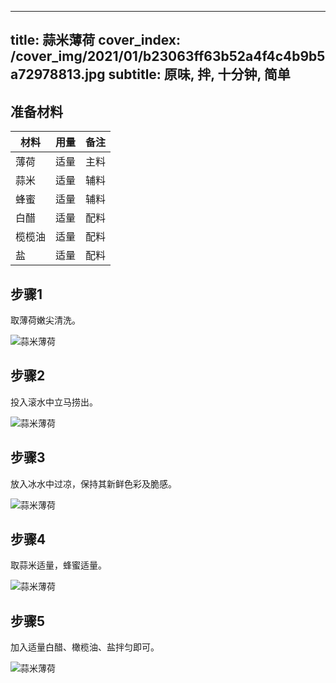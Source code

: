 
---
title: 蒜米薄荷
cover_index: /cover_img/2021/01/b23063ff63b52a4f4c4b9b5a72978813.jpg
subtitle: 原味, 拌, 十分钟, 简单
---

## 准备材料

| 材料     | 用量 | 备注|
| ------- | ----- | --- |
| 薄荷 | 适量| 主料 |
| 蒜米 | 适量| 辅料 |
| 蜂蜜 | 适量| 辅料 |
| 白醋 | 适量| 配料 |
| 榄榄油 | 适量| 配料 |
| 盐 | 适量| 配料 |

## 步骤1

取薄荷嫩尖清洗。

![蒜米薄荷](https://i8.meishichina.com/attachment/recipe/201010/201010050858446.jpg?x-oss-process=style/p320) 

## 步骤2

投入滚水中立马捞出。

![蒜米薄荷](https://i8.meishichina.com/attachment/recipe/201010/201010050859253.jpg?x-oss-process=style/p320) 

## 步骤3

放入冰水中过凉，保持其新鲜色彩及脆感。

![蒜米薄荷](https://i8.meishichina.com/attachment/recipe/201010/201010050900084.jpg?x-oss-process=style/p320) 

## 步骤4

取蒜米适量，蜂蜜适量。

![蒜米薄荷](https://i8.meishichina.com/attachment/recipe/201010/201010050900486.jpg?x-oss-process=style/p320) 

## 步骤5

加入适量白醋、橄榄油、盐拌匀即可。

![蒜米薄荷](https://i8.meishichina.com/attachment/recipe/201010/201010050902239.jpg?x-oss-process=style/p320) 


